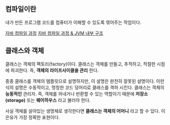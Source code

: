 ## 컴파일이란
내가 만든 프로그램 코드를 컴퓨터가 이해할 수 있도록 엮어주는 작업이다.

[자바 컴파일 과정](https://velog.io/@woo00oo/%EC%9E%90%EB%B0%94-%EC%BB%B4%ED%8C%8C%EC%9D%BC-%EA%B3%BC%EC%A0%95)
[자바 컴파일 과정 & JVM 내부 구조](https://velog.io/@minseojo/Java-%EC%9E%90%EB%B0%94-%EC%BB%B4%ED%8C%8C%EC%9D%BC-%EA%B3%BC%EC%A0%95-JVM-%EB%82%B4%EB%B6%80-%EA%B5%AC%EC%A1%B0)

## 클래스와 객체

클래스는 객체의 팩토리(factory)이다.
클래스는 객체를 만들고, 추적하고, 적절한 시점에 파괴한다.
즉, **객체의 라이프사이클을 관리** 한다.

종종 클래스를 객체의 템플릿으로 설명하지만, 이 설명은 완전히 잘못된 설명이다.
이런 식의 설명은 수동적이고, 멍청한 코드 덩어리로 클래스를 격하 시킨다.
클래스는 객체의 **능동적인** 관리자.
즉, 객체를 꺼내거나 반환할 수 있는 역할이기 때문에 **저장소(storage)** 또는 **웨어하우스** 라고 불러야 한다.

사실 객체를 살아있는 생명체로 생각한다면 **클래스는 객체의 어머니** 라고 할 수 있다.
이 은유가 가장 정확한 표현이다.